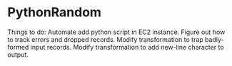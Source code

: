 # PythonRandom

Things to do:
Automate add python script in EC2 instance.
Figure out how to track errors and dropped records.
Modify transformation to trap badly-formed input records.
Modify transformation to add new-line character to output.
